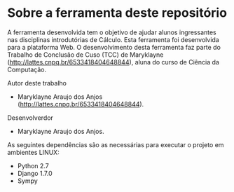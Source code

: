 Sobre a ferramenta deste repositório
============

A ferramenta desenvolvida tem o objetivo de ajudar alunos ingressantes nas disciplinas introdutórias de Cálculo.
Esta ferramenta foi desenvolvida para a plataforma Web.
O desenvolvimento desta ferramenta faz parte do Trabalho de Conclusão de Cuso (TCC) de Maryklayne (http://lattes.cnpq.br/6533418404648844), aluna do curso de Ciência da Computação.

Autor deste trabalho
- Maryklayne Araujo dos Anjos (http://lattes.cnpq.br/6533418404648844).

Desenvolverdor
- Maryklayne Araujo dos Anjos.

As seguintes dependências são as necessárias para executar o projeto em ambientes LINUX:
- Python 2.7
- Django 1.7.0
- Sympy
